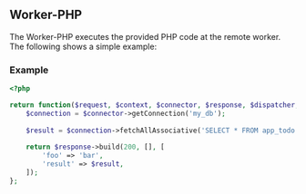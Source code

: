 
## Worker-PHP

The Worker-PHP executes the provided PHP code at the remote worker. The following shows a simple example:

### Example

```php
<?php

return function($request, $context, $connector, $response, $dispatcher, $logger) {
    $connection = $connector->getConnection('my_db');
    
    $result = $connection->fetchAllAssociative('SELECT * FROM app_todo');
    
    return $response->build(200, [], [
        'foo' => 'bar',
        'result' => $result,
    ]);
};
```
